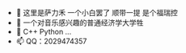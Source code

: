 - 👋 这里是萨力禾 一个小白罢了 顺带一提 是个福瑞控
- 👀 一个对音乐感兴趣的普通经济学大学牲
- 🌱 C++ Python ...
- 📫 QQ：2029474357

<!---
Zroult/Zroult is a ✨ special ✨ repository because its `README.md` (this file) appears on your GitHub profile.
You can click the Preview link to take a look at your changes.
--->
